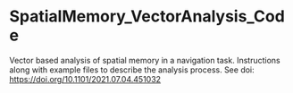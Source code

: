 # SpatialMemory_VectorAnalysis_Code
Vector based analysis of spatial memory in a navigation task. Instructions along with example files to describe the analysis process. See doi: https://doi.org/10.1101/2021.07.04.451032
